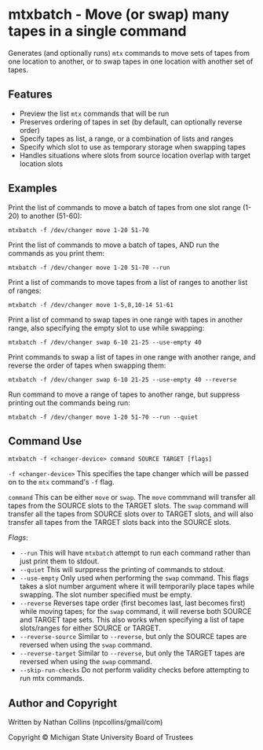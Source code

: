 mtxbatch - Move (or swap) many tapes in a single command
=============================
Generates (and optionally runs) `mtx` commands to move sets of tapes from one location to another, or to swap tapes in one location with another set of tapes.  

Features
--------------------------
- Preview the list `mtx` commands that will be run
- Preserves ordering of tapes in set (by default, can optionally reverse order)
- Specify tapes as list, a range, or a combination of lists and ranges
- Specify which slot to use as temporary storage when swapping tapes
- Handles situations where slots from source location overlap with target location slots

Examples
--------------------------
Print the list of commands to move a batch of tapes from one slot range (1-20) to another (51-60):  
```
mtxbatch -f /dev/changer move 1-20 51-70
```

Print the list of commands to move a batch of tapes, AND run the commands as you print them:  
```
mtxbatch -f /dev/changer move 1-20 51-70 --run
```

Print a list of commands to move tapes from a list of ranges to another list of ranges:  
```
mtxbatch -f /dev/changer move 1-5,8,10-14 51-61
```

Print a list of command to swap tapes in one range with tapes in another range, also specifying the empty slot to use while swapping:  
```
mtxbatch -f /dev/changer swap 6-10 21-25 --use-empty 40
```

Print commands to swap a list of tapes in one range with another range, and reverse the order of tapes when swapping them:  
```
mtxbatch -f /dev/changer swap 6-10 21-25 --use-empty 40 --reverse
```

Run command to move a range of tapes to another range, but suppress printing out the commands being run:  
```
mtxbatch -f /dev/changer move 1-20 51-70 --run --quiet
```

Command Use
--------------------------
```
mtxbatch -f <changer-device> command SOURCE TARGET [flags]
```

`-f <changer-device>` This specifies the tape changer which will be passed on to the `mtx` command's `-f` flag.  

`command` This can be either `move` or `swap`. The `move` commmand will transfer all tapes from the SOURCE slots to the TARGET slots. The `swap` command will transfer all the tapes from SOURCE slots over to TARGET slots, and will also transfer all tapes from the TARGET slots back into the SOURCE slots.  

_Flags_:  
 - `--run` This will have `mtxbatch` attempt to run each command rather than just print them to stdout.
 - `--quiet` This will surppress the printing of commands to stdout.
 - `--use-empty` Only used when performing the `swap` command. This flags takes a slot number argument where it will temporarily place tapes while swapping. The slot number specified must be empty.
 - `--reverse` Reverses tape order (first becomes last, last becomes first) while moving tapes; for the `swap` command, it will reverse both SOURCE and TARGET tape sets. This also works when specifying a list of tape slots/ranges for either SOURCE or TARGET.
 - `--reverse-source` Similar to `--reverse`, but only the SOURCE tapes are reversed when using the `swap` command.
 - `--reverse-target` Similar to `--reverse`, but only the TARGET tapes are reversed when using the `swap` command.
 - `--skip-run-checks` Do not perform validity checks before attempting to run mtx commands.


Author and Copyright
--------------------------
Written by Nathan Collins (npcollins/gmail/com)  

Copyright © Michigan State University Board of Trustees  

